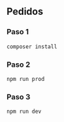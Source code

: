 ## Pedidos

### Paso 1
```
composer install
````

### Paso 2
```
npm run prod
````

### Paso 3
```
npm run dev
````
